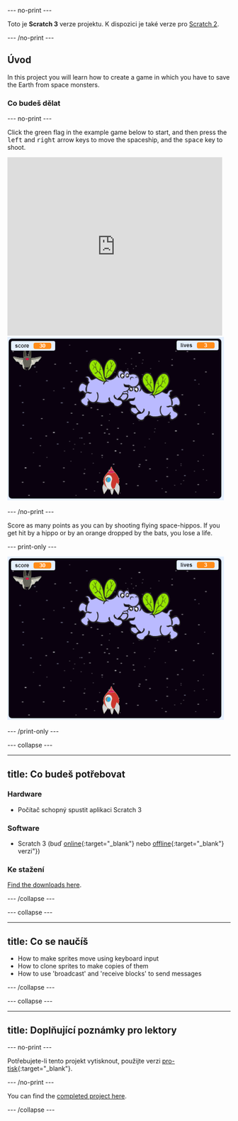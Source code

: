 \--- no-print \---

Toto je **Scratch 3** verze projektu. K dispozici je také verze pro [Scratch 2](https://projects.raspberrypi.org/en/projects/clone-wars-scratch2).

\--- /no-print \---

## Úvod

In this project you will learn how to create a game in which you have to save the Earth from space monsters.

### Co budeš dělat

\--- no-print \---

Click the green flag in the example game below to start, and then press the <kbd>left</kbd> and <kbd>right</kbd> arrow keys to move the spaceship, and the <kbd>space</kbd> key to shoot.

<div class="scratch-preview">
  <iframe allowtransparency="true" width="485" height="402" src="https://scratch.mit.edu/projects/embed/276887163/?autostart=false" frameborder="0" scrolling="no"></iframe>
  <img src="images/showcase.png">
</div>

\--- /no-print \---

Score as many points as you can by shooting flying space-hippos. If you get hit by a hippo or by an orange dropped by the bats, you lose a life.

\--- print-only \---

![desc](images/showcase.png)

\--- /print-only \---

\--- collapse \---

* * *

## title: Co budeš potřebovat

### Hardware

+ Počítač schopný spustit aplikaci Scratch 3

### Software

+ Scratch 3 (buď [online](https://rpf.io/scratchon){:target="_blank"} nebo [offline](https://rpf.io/scratchoff){:target="_blank"} verzi"})

### Ke stažení

[Find the downloads here](http://rpf.io/p/en/clone-wars-go).

\--- /collapse \---

\--- collapse \---

* * *

## title: Co se naučíš

+ How to make sprites move using keyboard input
+ How to clone sprites to make copies of them
+ How to use 'broadcast' and 'receive blocks' to send messages

\--- /collapse \---

\--- collapse \---

* * *

## title: Doplňující poznámky pro lektory

\--- no-print \---

Potřebujete-li tento projekt vytisknout, použijte verzi [pro-tisk](https://projects.raspberrypi.org/en/projects/clone-wars/print){:target="_blank"}.

\--- /no-print \---

You can find the [completed project here](http://rpf.io/p/en/clone-wars-get).

\--- /collapse \---